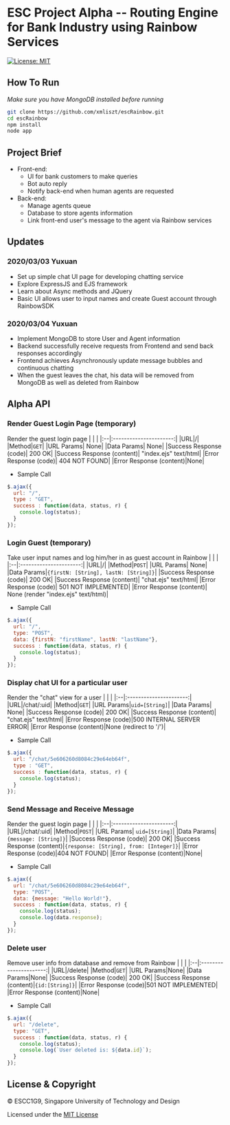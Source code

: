 # ESC Project Alpha -- Routing Engine for Bank Industry using Rainbow Services
[![License: MIT](https://img.shields.io/badge/License-MIT-yellow.svg)](https://opensource.org/licenses/MIT) 

## How To Run
*Make sure you have MongoDB installed before running*
```bash
git clone https://github.com/xmliszt/escRainbow.git
cd escRainbow
npm install
node app
```

## Project Brief
* Front-end:
  * UI for bank customers to make queries
  * Bot auto reply
  * Notify back-end when human agents are requested
* Back-end:
  * Manage agents queue
  * Database to store agents information
  * Link front-end user's message to the agent via Rainbow services

## Updates
### 2020/03/03 Yuxuan
* Set up simple chat UI page for developing chatting service
* Explore ExpressJS and EJS framework
* Learn about Async methods and JQuery
* Basic UI allows user to input names and create Guest account through RainbowSDK
### 2020/03/04 Yuxuan
* Implement MongoDB to store User and Agent information
* Backend successfully receive requests from Frontend and send back responses accordingly
* Frontend achieves Asynchronously update message bubbles and continuous chatting
* When the guest leaves the chat, his data will be removed from MongoDB as well as deleted from Rainbow
  
## Alpha API
### Render Guest Login Page (temporary)
Render the guest login page
|   |                       |
|:--|:----------------------:|
|URL|/|
|Method|`GET`|
|URL Params| None|
|Data Params| None|
|Success Response (code)| 200 OK|
|Success Response (content)| "index.ejs" text/html|
|Error Response (code)| 404 NOT FOUND|
|Error Response (content)|None|
* Sample Call
```js
$.ajax({
  url: "/",
  type : "GET",
  success : function(data, status, r) {
    console.log(status);
  }
});
```
### Login Guest (temporary)
Take user input names and log him/her in as guest account in Rainbow
|   |                       |
|:--|:----------------------:|
|URL|/|
|Method|`POST`|
|URL Params| None|
|Data Params|`{firstN: [String], lastN: [String]}`|
|Success Response (code)| 200 OK|
|Success Response (content)| "chat.ejs" text/html|
|Error Response (code)| 501 NOT IMPLEMENTED|
|Error Response (content)| None (render "index.ejs" text/html)|
* Sample Call
```js
$.ajax({
  url: "/",
  type: "POST",
  data: {firstN: "firstName", lastN: "lastName"},
  success : function(data, status, r) {
    console.log(status);
  }
});
```
### Display chat UI for a particular user
Render the "chat" view for a user
|   |                       |
|:--|:----------------------:|
|URL|/chat/:uid|
|Method|`GET`|
|URL Params|`uid=[String]`|
|Data Params| None|
|Success Response (code)| 200 OK|
|Success Response (content)| "chat.ejs" text/html|
|Error Response (code)|500 INTERNAL SERVER ERROR|
|Error Response (content)|None (redirect to '/')|
* Sample Call
```js
$.ajax({
  url: "/chat/5e606260d8084c29e64eb64f",
  type : "GET",
  success : function(data, status, r) {
    console.log(status);
  }
});
```
### Send Message and Receive Message
Render the guest login page
|   |                       |
|:--|:----------------------:|
|URL|/chat/:uid|
|Method|`POST`|
|URL Params| `uid=[String]`|
|Data Params|`{message: [String]}`|
|Success Response (code)| 200 OK|
|Success Response (content)|`{response: [String], from: [Integer]}`|
|Error Response (code)|404 NOT FOUND|
|Error Response (content)|None|
* Sample Call
```js
$.ajax({
  url: "/chat/5e606260d8084c29e64eb64f",
  type: "POST",
  data: {message: "Hello World!"},
  success : function(data, status, r) {
    console.log(status);
    console.log(data.response);
  }
});
```
### Delete user
Remove user info from database and remove from Rainbow
|   |                       |
|:--|:----------------------:|
|URL|/delete|
|Method|`GET`|
|URL Params|None|
|Data Params|None|
|Success Response (code)| 200 OK|
|Success Response (content)|`{id:[String]}`|
|Error Response (code)|501 NOT IMPLEMENTED|
|Error Response (content)|None|
* Sample Call
```js
$.ajax({
  url: "/delete",
  type: "GET",
  success : function(data, status, r) {
    console.log(status);
    console.log(`User deleted is: ${data.id}`);
  }
});
```

## License & Copyright
© ESCC1G9, Singapore University of Technology and Design


Licensed under the [MIT License](LICENSE)
